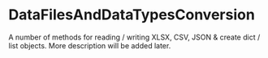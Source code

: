 # DataFilesAndDataTypesConversion

A number of methods for reading / writing XLSX, CSV, JSON & create dict / list objects.
More description will be added later.
